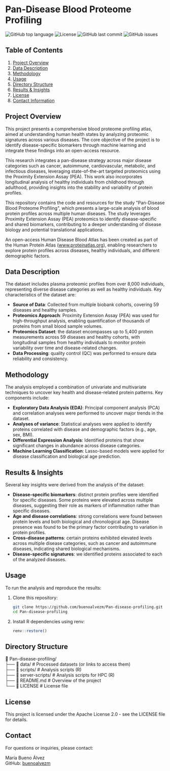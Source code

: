 
# Pan-Disease Blood Proteome Profiling

![GitHub top language](https://img.shields.io/github/languages/top/buenoalvezm/Pan-disease-profiling)
![License](https://img.shields.io/badge/license-Apache2.0-yellow)
![GitHub last commit](https://img.shields.io/github/last-commit/buenoalvezm/Pan-disease-profiling)
![GitHub issues](https://img.shields.io/github/issues/buenoalvezm/Pan-disease-profiling)

## Table of Contents

1. [Project Overview](#project-overview)
2. [Data Description](#data-description)
3. [Methodology](#methodology)
4. [Usage](#usage)
5. [Directory Structure](#directory-structure)
6. [Results & Insights](#results--insights)
7. [License](#license)
8. [Contact Information](#contact-information)

## Project Overview

This project presents a comprehensive blood proteome profiling atlas, aimed at understanding human health states by analyzing proteomic signatures across various diseases. The core objective of the project is to identify disease-specific biomarkers through machine learning and integrate these findings into an open-access resource.

This research integrates a pan-disease strategy across major disease categories such as cancer, autoimmune, cardiovascular, metabolic, and infectious diseases, leveraging state-of-the-art targeted proteomics using the Proximity Extension Assay (PEA). This work also incorporates longitudinal analysis of healthy individuals from childhood through adulthood, providing insights into the stability and variability of protein profiles.

This repository contains the code and resources for the study "Pan-Disease Blood Proteome Profiling", which presents a large-scale analysis of blood protein profiles across multiple human diseases. The study leverages Proximity Extension Assay (PEA) proteomics to identify disease-specific and shared biomarkers, contributing to a deeper understanding of disease biology and potential translational applications.

An open-access Human Disease Blood Atlas has been created as part of the Human Protein Atlas (www.proteinatlas.org), enabling researchers to explore protein profiles across diseases, healthy individuals, and different demographic factors.

## Data Description

The dataset includes plasma proteomic profiles from over 8,000 individuals, representing diverse disease categories as well as healthy individuals. Key characteristics of the dataset are:

- **Source of Data**: Collected from multiple biobank cohorts, covering 59 diseases and healthy samples.
- **Proteomics Approach**: Proximity Extension Assay (PEA) was used for high-throughput analysis, enabling quantification of thousands of proteins from small blood sample volumes.
- **Proteomics Dataset**: the dataset encompasses up to 5,400 protein measurements across 59 diseases and healthy cohorts, with longitudinal samples from healthy individuals to monitor protein variability over time and disease-related changes.
- **Data Processing**: quality control (QC) was performed to ensure data reliability and consistency.

## Methodology

The analysis employed a combination of univariate and multivariate techniques to uncover key health and disease-related protein patterns. Key components include:

- **Exploratory Data Analysis (EDA)**: Principal component analysis (PCA) and correlation analyses were performed to uncover major trends in the dataset.
- **Analyses of variance**: Statistical analyses  were applied to identify proteins correlated with disease and demographic factors (e.g., age, sex, BMI). 
- **Differential Expression Analysis**: Identified proteins that show significant changes in abundance across disease categories.
- **Machine Learning Classification**: Lasso-based models were applied for disease classification and biological age prediction.

## Results & Insights

Several key insights were derived from the analysis of the dataset:

- **Disease-specific biomarkers**: distinct protein profiles were identified for specific diseases. Some proteins were elevated across multiple diseases, suggesting their role as markers of inflammation rather than specific diseases.
- **Age and disease correlations**: strong correlations were found between protein levels and both biological and chronological age. Disease presence was found to be the primary factor contributing to variation in protein profiles.
- **Cross-disease patterns**: certain proteins exhibited elevated levels across multiple disease categories, such as cancer and autoimmune diseases, indicating shared biological mechanisms.
- **Disease-specific signatures**: we identified proteins associated to each of the analyzed diseases.
  
## Usage

To run the analysis and reproduce the results:

1. Clone this repository:
   ```bash
   git clone https://github.com/buenoalvezm/Pan-disease-profiling.git
   cd Pan-disease-profiling
   ```
2. Install R dependencies using renv:
   ```R
   renv::restore()
   ```

## Directory Structure

📁 Pan-disease-profiling/  
├── 📂 data/               # Processed datasets (or links to access them)  
├── 📂 scripts/            # Analysis scripts (R)  
├── 📂 server-scripts/     # Analysis scripts for HPC (R)  
├── 📜 README.md           # Overview of the project  
└── 📜 LICENSE             # License file

## License

This project is licensed under the Apache License 2.0 - see the LICENSE file for details.

## Contact

For questions or inquiries, please contact:

María Bueno Álvez  
GitHub: [buenoalvezm](https://github.com/buenoalvezm)
 
